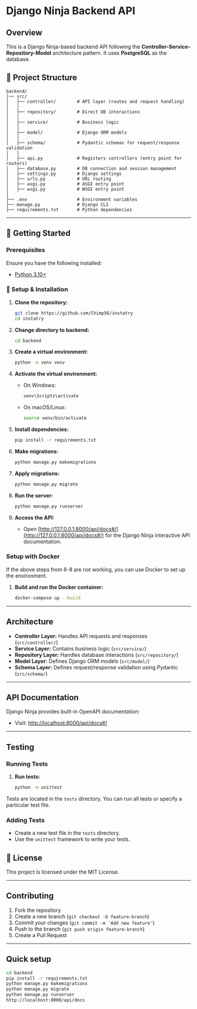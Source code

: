 # Django Ninja Backend API

## Overview
This is a Django Ninja-based backend API following the **Controller-Service-Repository-Model** architecture pattern. It uses **PostgreSQL** as the database.

## 📂 Project Structure
```
backend/
│── src/
│   ├── controller/        # API layer (routes and request handling)
│   │
│   ├── repository/        # Direct DB interactions
│   │
│   ├── service/           # Business logic
│   │
│   ├── model/             # Django ORM models
│   │
│   ├── schema/            # Pydantic schemas for request/response validation
│   │
│   ├── api.py             # Registers controllers (entry point for routers)
│   ├── database.py        # DB connection and session management
│   ├── settings.py        # Django settings
│   ├── urls.py            # URL routing
│   ├── asgi.py            # ASGI entry point
│   ├── wsgi.py            # WSGI entry point
│
├── .env                   # Environment variables
├── manage.py              # Django CLI
├── requirements.txt       # Python dependencies
```

---

## 🚀 Getting Started
### Prerequisites
Ensure you have the following installed:
- [Python 3.10+](https://www.python.org/downloads/)

### 🔧 Setup & Installation
1. **Clone the repository:**
   ```sh
   git clone https://github.com/Chimp56/instatry
   cd instatry
   ```

2. **Change directory to backend:**
   ```sh
   cd backend
   ```
3. **Create a virtual environment:**
   ```sh
   python -m venv venv
   ```
4. **Activate the virtual environment:**
   - On Windows:
     ```sh
     venv\Scripts\activate
     ```
   - On macOS/Linux:
     ```sh
     source venv/bin/activate
     ```
5. **Install dependencies:**
   ```sh
   pip install -r requirements.txt
   ```
6. **Make migrations:**
   ```sh
   python manage.py makemigrations
   ```
7. **Apply migrations:**
   ```sh
   python manage.py migrate
   ```
8. **Run the server:**
   ```sh
   python manage.py runserver
   ```
9. **Access the API:**
   - Open [http://127.0.0.1:8000/api/docs#/](http://127.0.0.1:8000/api/docs#/) for the Django Ninja interactive API documentation.

### Setup with Docker

If the above steps from 6-8 are not working, you can use Docker to set up the environment.

1. **Build and run the Docker container:**
   ```sh
   docker-compose up --build
   ```
---

## Architecture
- **Controller Layer:** Handles API requests and responses (`src/controller/`)
- **Service Layer:** Contains business logic (`src/service/`)
- **Repository Layer:** Handles database interactions (`src/repository/`)
- **Model Layer:** Defines Django ORM models (`src/model/`)
- **Schema Layer:** Defines request/response validation using Pydantic (`src/schema/`)

---

## API Documentation
Django Ninja provides built-in OpenAPI documentation:
- Visit: [http://localhost:8000/api/docs#/](http://localhost:8000/api/docs#/)

---

## Testing
### Running Tests
1. **Run tests:**
   ```sh
   python -m unittest
   ```

Tests are located in the `tests` directory. You can run all tests or specify a particular test file.

### Adding Tests
- Create a new test file in the `tests` directory.
- Use the `unittest` framework to write your tests.


## 📜 License
This project is licensed under the MIT License.

---

## Contributing
1. Fork the repository
2. Create a new branch (`git checkout -b feature-branch`)
3. Commit your changes (`git commit -m 'Add new feature'`)
4. Push to the branch (`git push origin feature-branch`)
5. Create a Pull Request

---

## Quick setup

```sh
cd backend
pip install -r requirements.txt
python manage.py makemigrations
python manage.py migrate
python manage.py runserver
http://localhost:8000/api/docs
```